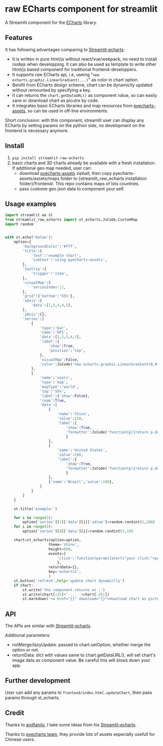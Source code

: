 # raw ECharts component for streamlit

A Streamlit component for the [ECharts](https://echarts.apache.org/en/index.html) library.

## Features

It has following advantages comparing to [Streamlit-echarts](https://github.com/andfanilo/streamlit-echarts):
- It is written in pure html/js without react/vue/webpack, no need to install nodejs when developping. It can also be used as template to write other html/js based component for traditional frontend-developpers.
- It supports raw ECharts api, i.e, useing "`new echarts.graphic.LinearGradient(...)`" as color in chart option.
- Benifit from ECharts design scheme, chart can be dynamiclly updated without remounted by specifying a key.
- It can returns the `chart.getDataURL()` as component value, so can easily save or download chart as picutre by code.
- It integrates basic ECharts libraries and map resources from [pyecharts-assets](https://github.com/pyecharts/pyecharts-assets), so can be used in off-line environments.

Short conclusion: with this component, streamlit user can display any ECharts by setting params on the python side, no development on the frontend is necessary anymore.

## Install

1. `pip install streamlit-raw-echarts`
2. basic charts and 3D charts already be available with a fresh installation. If additional geo map needed, user can:
    - download [pyecharts-assets](https://github.com/pyecharts/pyecharts-assets) zipball, then copy pyecharts-assets/assets/maps folder to {streamlit_raw_echarts installation folder}/frontend/. This repo contains maps of lots countries.
    - pass custome geo json data to component your self.

## Usage examples
```python
import streamlit as st
from streamlit_raw_echarts import st_echarts,JsCode,CustomMap
import random


with st.echo('below'):
    option={
        'backgroundColor':'#fff',
        'title':{
            'text':'example chart',
            'subtext':'using pyecharts-assets',
        },
        'tooltip':{
            'trigger':'item',
        },
        'visualMap':{
            'seriesIndex':1,
        },
        'grid':{'bottom':'55%'},
        'xAxis':{
            'data':[1,2,3,4,5],
        },
        'yAxis':{},
        'series':[
            {
                'type':'bar',
                'name':'KPI',
                'data':[1,2,3,4,5],
                'label':{
                    'show':True,
                    'position':'top',
                },
                'visualMap':False,
                'color':JsCode('new echarts.graphic.LinearGradient(0,0,0,1,[{"offset":0,"color":"red"},{"offset":1,"color":"yellow"}])')             
            },
            {
                'name':'users',
                'type':'map',
                'mapType':'world',
                'top':'55%',
                'label':{'show':False},
                'roam':True,
                'data':[
                    {
                        'name':'China',
                        'value':150,
                        'label':{
                            'show':True,
                            'formatter':JsCode('function(p){return p.data.name+":"+p.value;}')
                            }
                    },
                    {
                        'name':'United States',
                        'value':200,
                        'label':{
                            'show':True,
                            'formatter':JsCode('function(p){return p.data.name+":"+p.value;}')
                            }
                    },
                    {'name':'Brazil','value':100},
                ]
            }
        ]
    }

    st.title('example:')

    for i in range(3):
        option['series'][1]['data'][i]['value']=random.randint(1,200)
    for i in range(5):
        option['series'][0]['data'][i]=random.randint(1,10)

    chart=st_echarts(option=option,
                    theme='shine',
                    height=600,
                    events={
                        'click':'function(param){alert("your click:"+param.data.name);}'
                        },
                    returnData={},
                    key='echarts1',
                    )
    st.button('refresh',help='update chart dynamiclly')
    if chart:
        st.write('the component returns as :')
        st.write(chart[:25]+' ... '+chart[-25:])
        st.markdown('<a href="{}" download="{}">download chart as picture</a>'.format(chart,'echarts1.png'),unsafe_allow_html=True)
```

## API
The APIs are similar with [Streamlit-echarts](https://github.com/andfanilo/streamlit-echarts).

Additional parameters:
- notMerge/lazyUpdate: passed to chart.setOption, whether merge the option or not.
- returnData: dict with values same to chart.getDataURL(), will set chart's image data as component value. Be careful this will slows down your app.

## Further development
User can add any params to `frontend/index.html.updateChart`, then pass params through st_echarts.

## Credit
Thanks to [andfanilo](https://github.com/andfanilo), I take some ideas from his [Streamlit-echarts](https://github.com/andfanilo/streamlit-echarts).

Thanks to [pyecharts team](https://github.com/pyecharts), they provide lots of assets especially usefull for Chinese users.